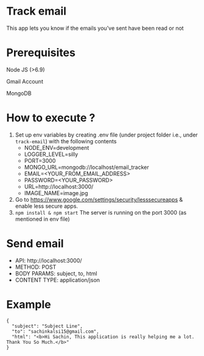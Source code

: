# Track email
This app lets you know if the emails you've sent have been read or not
# Prerequisites
Node JS (>6.9)

Gmail Account

MongoDB
# How to execute ?
1. Set up env variables by creating .env file (under project folder i.e., under `track-email`) with the following contents
	 * NODE_ENV=development
	 * LOGGER_LEVEL=silly
	 * PORT=3000
	 * MONGO_URL=mongodb://localhost/email_tracker
	 * EMAIL=<YOUR_FROM_EMAIL_ADDRESS>
	 * PASSWORD=<YOUR_PASSWORD>
	 * URL=http://localhost:3000/
	 * IMAGE_NAME=image.jpg
2. Go to https://www.google.com/settings/security/lesssecureapps & enable less secure apps.
3. ```npm install & npm start``` The server is running on the port 3000 (as mentioned in env file)
# Send email
- API: http://localhost:3000/
- METHOD: POST
- BODY PARAMS: subject, to, html
- CONTENT TYPE: application/json
# Example
  ```
  {
	"subject": "Subject Line",
	"to": "sachinkalsi15@gmail.com",
	"html": "<b>Hi Sachin, This application is really helping me a lot. Thank You So Much.</b>"
 }
```
